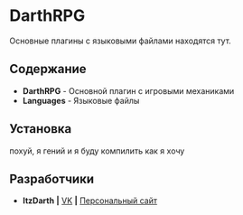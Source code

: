 # DarthRPG

Основные плагины с языковыми файлами находятся тут.

## Содержание

* __DarthRPG__ - Основной плагин с игровыми механиками
* __Languages__ - Языковые файлы

## Установка

похуй, я гений и я буду компилить как я хочу

## Разработчики

* **ItzDarth** **|** [VK](vk.com/darthboomerplay) **|** [Персональный сайт](darthboomerplay.github.io)

